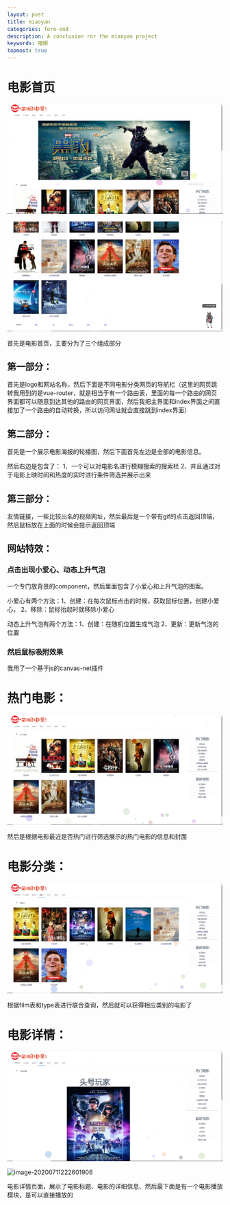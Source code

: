 ```yaml
---
layout: post
title: miaoyan
categories: fore-end
description: A conclusion ror the miaoyan project
keywords: 喵眼
topmost: true
---
```


# 电影首页

![image-20200711222117905](/assets/img/image-20200711222117905.png)

![image-20200711222146472](/assets/img/image-20200711222146472.png)

首先是电影首页，主要分为了三个组成部分

## 第一部分：

首先是logo和网站名称，然后下面是不同电影分类网页的导航栏（这里的网页跳转我用到的是vue-router，就是相当于有一个路由表，里面的每一个路由的网页界面都可以随意到达其他的路由的网页界面，然后我把主界面和index界面之间直接加了一个路由的自动转换，所以访问网址就会直接跳到index界面）

## 第二部分：

首先是一个展示电影海报的轮播图，然后下面首先左边是全部的电影信息。

然后右边是包含了：
1、一个可以对电影名进行模糊搜索的搜索栏
2、并且通过对于电影上映时间和热度的实时进行条件筛选并展示出来

## 第三部分：

友情链接，一些比较出名的视频网址，然后最后是一个带有gif的点击返回顶端，然后鼠标放在上面的时候会提示返回顶端

## 网站特效：

### 点击出现小爱心、动态上升气泡

一个专门放背景的component，然后里面包含了小爱心和上升气泡的图案。

小爱心有两个方法：1、创建：在每次鼠标点击的时候，获取鼠标位置，创建小爱心，
								   2、移除：鼠标抬起时就移除小爱心

动态上升气泡有两个方法：1、创建：在随机位置生成气泡
											   2、更新：更新气泡的位置

### 然后鼠标吸附效果

我用了一个基于js的canvas-net插件

# 热门电影：

![image-20200711222231303](/assets/img/image-20200711222231303.png)

然后是根据电影最近是否热门进行筛选展示的热门电影的信息和封面

# 电影分类：

![image-20200711222455250](/assets/img/image-20200711222455250.png)

根据film表和type表进行联合查询，然后就可以获得相应类别的电影了

# 电影详情：

![image-20200711222542910](/assets/img/image-20200711222542910.png)

![image-20200711222601906](C/assets/img/image-20200711222601906.png)

电影详情页面，展示了电影标题、电影的详细信息、然后最下面是有一个电影播放模块，是可以直接播放的